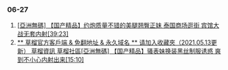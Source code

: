 ### 06-27
1. [ [亞洲無碼] 【国产精品】约炮质量不错的美腿翘臀正妹 泰国商场逛街 宾馆大战无套内射[39:23] ]( https://www.888dav.com/vod/207729/)
1. [ ** 草榴官方客戶端 & 免翻地址 & 永久域名 ** 请加入收藏夾（2021.05.13更新） 草榴資訊 草榴社區[亞洲無碼] 【国产精品】骚表妹换装黑丝制服诱惑 爽到不小心内射出来[15:10] ]( https://www.888dav.com/vod/205941/)
